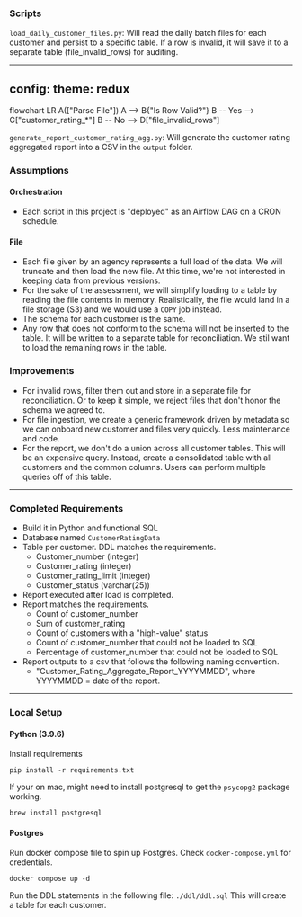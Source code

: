 ### Scripts
`load_daily_customer_files.py`: Will read the daily batch files for each customer and persist to a specific table. If a row is invalid, it will save it to a separate table (file_invalid_rows) for auditing.

---
config:
      theme: redux
---
flowchart LR
        A(["Parse File"])
        A --> B{"Is Row Valid?"}
        B -- Yes --> C["customer_rating_*"]
        B -- No --> D["file_invalid_rows"]



`generate_report_customer_rating_agg.py`: Will generate the customer rating aggregated report into a CSV in the `output` folder.

### Assumptions

#### Orchestration
- Each script in this project is "deployed" as an Airflow DAG on a CRON schedule.

#### File
- Each file given by an agency represents a full load of the data. We will truncate and then load the new file. At this time, we're not interested in keeping data from previous versions.
- For the sake of the assessment, we will simplify loading to a table by reading the file contents in memory. Realistically, the file would land in a file storage (S3) and we would use a `COPY` job instead.
- The schema for each customer is the same.
- Any row that does not conform to the schema will not be inserted to the table. It will be written to a separate table for reconciliation. We stil want to load the remaining rows in the table.

### Improvements
- For invalid rows, filter them out and store in a separate file for reconciliation. Or to keep it simple, we reject files that don't honor the schema we agreed to.
- For file ingestion, we create a generic framework driven by metadata so we can onboard new customer and files very quickly. Less maintenance and code.
- For the report, we don't do a union across all customer tables. This will be an expensive query. Instead, create a consolidated table with all customers and the common columns. Users can perform multiple queries off of this table.

---

### Completed Requirements

- Build it in Python and functional SQL
- Database named `CustomerRatingData`
- Table per customer. DDL matches the requirements.
    - Customer_number (integer)
    - Customer_rating (integer)
    - Customer_rating_limit (integer)
    - Customer_status (varchar(25))
- Report executed after load is completed.
- Report matches the requirements.
    - Count of customer_number
    - Sum of customer_rating
    - Count of customers with a "high-value" status
    - Count of customer_number that could not be loaded to SQL
    - Percentage of customer_number that could not be loaded to SQL
- Report outputs to a csv that follows the following naming convention.
    - "Customer_Rating_Aggregate_Report_YYYYMMDD", where YYYYMMDD = date of the report.

---

### Local Setup

#### Python (3.9.6)


Install requirements
```shell
pip install -r requirements.txt
```

If your on mac, might need to install postgresql to get the `psycopg2` package working.
```shell
brew install postgresql
```

#### Postgres

Run docker compose file to spin up Postgres. Check `docker-compose.yml` for credentials.

```shell
docker compose up -d
```

Run the DDL statements in the following file: `./ddl/ddl.sql`
This will create a table for each customer.